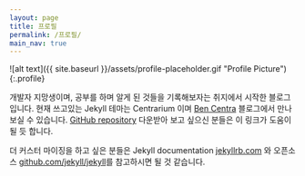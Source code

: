 ```yaml
---
layout: page
title: 프로필
permalink: /프로필/
main_nav: true
---
```


![alt text]({{ site.baseurl }}/assets/profile-placeholder.gif "Profile Picture"){:.profile}

개발자 지망생이며, 공부를 하며 알게 된 것들을 기록해보자는 취지에서 시작한 블로그입니다.
현재 쓰고있는 Jekyll 테마는 Centrarium 이며 [Ben Centra][bencentra] 블로그에서 만나보실 수 있습니다.
[GitHub repository](https://github.com/bencentra/centrarium) 다운받아 보고 싶으신 분들은 이 링크가 도움이 될 듯 합니다.

더 커스터 마이징을 하고 싶은 분들은 Jekyll documentation [jekyllrb.com](http://jekyllrb.com/) 와 오픈소스 [github.com/jekyll/jekyll](https://github.com/jekyll/jekyll)를 참고하시면 될 것 같습니다.

[centrarium]: https://github.com/bencentra/centrarium
[bencentra]: http://bencentra.com
[jekyll]: https://github.com/jekyll/jekyll

